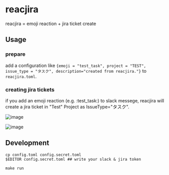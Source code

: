 # reacjira

reacjira = emoji reaction + jira ticket create

## Usage

### prepare

add a configuration like `{emoji = "test_task", project = "TEST", issue_type = "タスク", description="created from reacjira."}` to `reacjira.toml`.

### creating jira tickets

if you add an emoji reaction (e.g. :test_task:) to slack messege, reacjira will create a jira ticket in "Test" Project as IssueType="タスク".

![image](https://user-images.githubusercontent.com/1635885/111093000-0ff33200-857b-11eb-949b-357edda881d8.png)

![image](https://user-images.githubusercontent.com/1635885/111093007-14b7e600-857b-11eb-856f-2de92ee44c61.png)


## Development

```
cp config.toml config.secret.toml
$EDITOR config.secret.toml ## write your slack & jira token

make run
```
